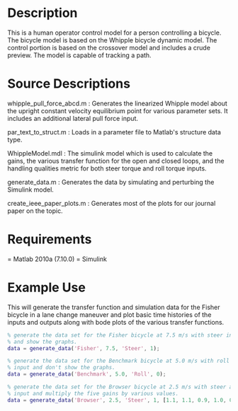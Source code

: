 Description
===========
This is a human operator control model for a person controlling a bicycle. The
bicycle model is based on the Whipple bicycle dynamic model. The control
portion is based on the crossover model and includes a crude preview. The model
is capable of tracking a path.

Source Descriptions
===================
whipple_pull_force_abcd.m : Generates the linearized Whipple model about the
upright constant velocity equilibrium point for various parameter sets. It
includes an additional lateral pull force input.

par_text_to_struct.m : Loads in a parameter file to Matlab's structure data
type.

WhippleModel.mdl : The simulink model which is used to calculate the
gains, the various transfer function for the open and closed loops, and the
handling qualities metric for both steer torque and roll torque inputs.

generate_data.m : Generates the data by simulating and perturbing the Simulink
model.

create_ieee_paper_plots.m : Generates most of the plots for our journal paper
on the topic.

Requirements
============
= Matlab 2010a (7.10.0)
= Simulink

Example Use
===========
This will generate the transfer function and simulation data for the Fisher
bicycle in a lane change maneuver and plot basic time histories of the inputs
and outputs along with bode plots of the various transfer functions.

```matlab
% generate the data set for the Fisher bicycle at 7.5 m/s with steer input
% and show the graphs.
data = generate_data('Fisher', 7.5, 'Steer', 1);

% generate the data set for the Benchmark bicycle at 5.0 m/s with roll as the
% input and don't show the graphs.
data = generate_data('Benchmark', 5.0, 'Roll', 0);

% generate the data set for the Browser bicycle at 2.5 m/s with steer as an
% input and multiply the five gains by various values.
data = generate_data('Browser', 2.5, 'Steer', 1, [1.1, 1.1, 0.9, 1.0, 0.8])
```
